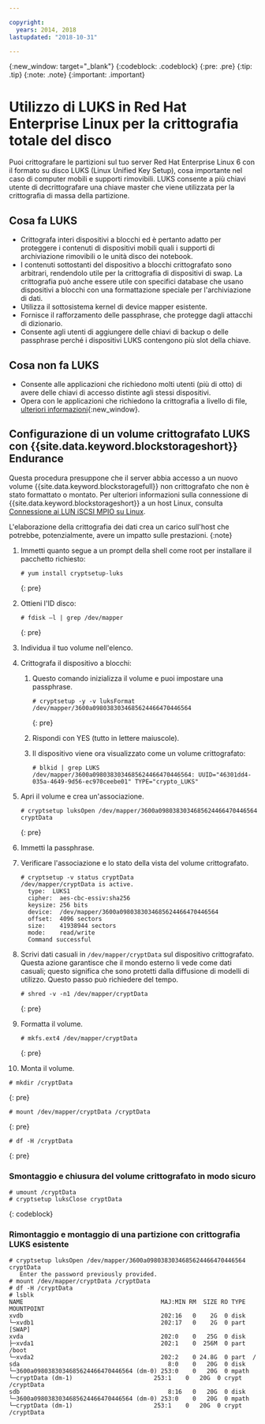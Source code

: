 ```yaml
---

copyright:
  years: 2014, 2018
lastupdated: "2018-10-31"

---
```

{:new_window: target="_blank"}
{:codeblock: .codeblock}
{:pre: .pre}
{:tip: .tip}
{:note: .note}
{:important: .important}

# Utilizzo di LUKS in Red Hat Enterprise Linux per la crittografia totale del disco

Puoi crittografare le partizioni sul tuo server Red Hat Enterprise Linux 6 con il formato su disco LUKS (Linux Unified Key Setup), cosa importante nel caso di computer mobili e supporti rimovibili. LUKS consente a più chiavi utente di decrittografare una chiave master che viene utilizzata per la crittografia di massa della partizione.

## Cosa fa LUKS

- Crittografa interi dispositivi a blocchi ed è pertanto adatto per proteggere i contenuti di dispositivi mobili quali i supporti di archiviazione rimovibili o le unità disco dei notebook.
- I contenuti sottostanti del dispositivo a blocchi crittografato sono arbitrari, rendendolo utile per la crittografia di dispositivi di swap. La crittografia può anche essere utile con specifici database che usano dispositivi a blocchi con una formattazione speciale per l'archiviazione di dati.
- Utilizza il sottosistema kernel di device mapper esistente.
- Fornisce il rafforzamento delle passphrase, che protegge dagli attacchi di dizionario.
- Consente agli utenti di aggiungere delle chiavi di backup o delle passphrase perché i dispositivi LUKS contengono più slot della chiave.


## Cosa non fa LUKS

- Consente alle applicazioni che richiedono molti utenti (più di otto) di avere delle chiavi di accesso distinte agli stessi dispositivi.
- Opera con le applicazioni che richiedono la crittografia a livello di file, [ulteriori informazioni](https://access.redhat.com/documentation/en-US/Red_Hat_Enterprise_Linux/7/html/Security_Guide/sec-Encryption.html){:new_window}.

## Configurazione di un volume crittografato LUKS con {{site.data.keyword.blockstorageshort}} Endurance

Questa procedura presuppone che il server abbia accesso a un nuovo volume {{site.data.keyword.blockstoragefull}} non crittografato che non è stato formattato o montato. Per ulteriori informazioni sulla connessione di {{site.data.keyword.blockstorageshort}} a un host Linux, consulta [Connessione ai LUN iSCSI MPIO su Linux](accessing_block_storage_linux.html).

L'elaborazione della crittografia dei dati crea un carico sull'host che potrebbe, potenzialmente, avere un impatto sulle prestazioni.
{:note}

1. Immetti quanto segue a un prompt della shell come root per installare il pacchetto richiesto:   <br/>
   ```
   # yum install cryptsetup-luks
   ```
   {: pre}
2. Ottieni l'ID disco:<br/>
   ```
   # fdisk –l | grep /dev/mapper
   ```
   {: pre}
3. Individua il tuo volume nell'elenco.
4. Crittografa il dispositivo a blocchi:

   1. Questo comando inizializza il volume e puoi impostare una passphrase. <br/>

      ```
      # cryptsetup -y -v luksFormat /dev/mapper/3600a0980383034685624466470446564
      ```
      {: pre}

   2. Rispondi con YES (tutto in lettere maiuscole).

   3. Il dispositivo viene ora visualizzato come un volume crittografato:

      ```
      # blkid | grep LUKS
      /dev/mapper/3600a0980383034685624466470446564: UUID="46301dd4-035a-4649-9d56-ec970ceebe01" TYPE="crypto_LUKS"
      ```

5. Apri il volume e crea un'associazione.<br/>
   ```
   # cryptsetup luksOpen /dev/mapper/3600a0980383034685624466470446564 cryptData
   ```
   {: pre}
6. Immetti la passphrase.
7. Verificare l'associazione e lo stato della vista del volume crittografato.   <br/>
   ```
   # cryptsetup -v status cryptData
   /dev/mapper/cryptData is active.
     type:  LUKS1
     cipher:  aes-cbc-essiv:sha256
     keysize: 256 bits
     device:  /dev/mapper/3600a0980383034685624466470446564
     offset:  4096 sectors
     size:    41938944 sectors
     mode:    read/write
     Command successful
   ```
8. Scrivi dati casuali in `/dev/mapper/cryptData` sul dispositivo crittografato. Questa azione garantisce che il mondo esterno li vede come dati casuali; questo significa che sono protetti dalla diffusione di modelli di utilizzo. Questo passo può richiedere del tempo.<br/>
    ```
    # shred -v -n1 /dev/mapper/cryptData
    ```
    {: pre}
9. Formatta il volume.<br/>
   ```
   # mkfs.ext4 /dev/mapper/cryptData
   ```
   {: pre}
10. Monta il volume.<br/>
   ```
   # mkdir /cryptData
   ```
   {: pre}
   ```
   # mount /dev/mapper/cryptData /cryptData
   ```
   {: pre}
   ```
   # df -H /cryptData
   ```
   {: pre}

### Smontaggio e chiusura del volume crittografato in modo sicuro
   ```
   # umount /cryptData
   # cryptsetup luksClose cryptData
   ```
   {: codeblock}

### Rimontaggio e montaggio di una partizione con crittografia LUKS esistente
   ```
   # cryptsetup luksOpen /dev/mapper/3600a0980383034685624466470446564 cryptData
      Enter the password previously provided.
   # mount /dev/mapper/cryptData /cryptData
   # df -H /cryptData
   # lsblk
   NAME                                       MAJ:MIN RM  SIZE RO TYPE  MOUNTPOINT
   xvdb                                       202:16   0    2G  0 disk
   └─xvdb1                                    202:17   0    2G  0 part  [SWAP]
   xvda                                       202:0    0   25G  0 disk
   ├─xvda1                                    202:1    0  256M  0 part  /boot
   └─xvda2                                    202:2    0 24.8G  0 part  /
   sda                                          8:0    0   20G  0 disk
   └─3600a0980383034685624466470446564 (dm-0) 253:0    0   20G  0 mpath
   └─cryptData (dm-1)                       253:1    0   20G  0 crypt /cryptData
   sdb                                          8:16   0   20G  0 disk
   └─3600a0980383034685624466470446564 (dm-0) 253:0    0   20G  0 mpath
   └─cryptData (dm-1)                       253:1    0   20G  0 crypt /cryptData
   ```

